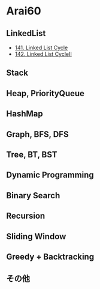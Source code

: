 # Arai60
## LinkedList
- [141. Linked List Cycle](https://github.com/sakupan102/arai60-practice/pull/1)
- [142. Linked List CycleⅡ](https://leetcode.com/problems/linked-list-cycle-ii/)

## Stack

## Heap, PriorityQueue


## HashMap


## Graph, BFS, DFS


## Tree, BT, BST


## Dynamic Programming


## Binary Search


## Recursion

## Sliding Window


## Greedy + Backtracking


## その他

